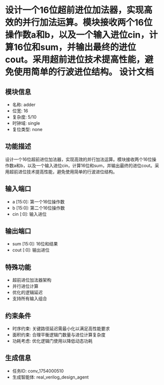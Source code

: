 # 设计一个16位超前进位加法器，实现高效的并行加法运算。模块接收两个16位操作数a和b，以及一个输入进位cin，计算16位和sum，并输出最终的进位cout。采用超前进位技术提高性能，避免使用简单的行波进位结构。 设计文档

## 模块信息
- 名称: adder
- 位宽: 16
- 复杂度: 5/10
- 时钟域: single
- 复位类型: none

## 功能描述
设计一个16位超前进位加法器，实现高效的并行加法运算。模块接收两个16位操作数a和b，以及一个输入进位cin，计算16位和sum，并输出最终的进位cout。采用超前进位技术提高性能，避免使用简单的行波进位结构。

## 输入端口
- a [15:0]: 第一个16位操作数
- b [15:0]: 第二个16位操作数
- cin [:0]: 输入进位

## 输出端口
- sum [15:0]: 16位和结果
- cout [:0]: 输出进位

## 特殊功能
- 超前进位加法器架构
- 并行进位计算
- 优化的逻辑延迟
- 支持所有输入组合

## 约束条件
- 时序约束: 关键路径延迟需最小化以满足高性能要求
- 面积约束: 合理平衡逻辑门数量与进位计算复杂度
- 功耗考虑: 优化逻辑门使用以降低动态功耗

## 生成信息
- 任务ID: conv_1754000510
- 生成智能体: real_verilog_design_agent
